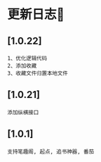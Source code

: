# 更新日志🎈

## [1.0.22]
```
1、优化逻辑代码
2、添加收藏
3、收藏文件归置本地文件
```

## [1.0.21]
```
添加纵横接口
```

## [1.0.1]
```
支持笔趣阁, 起点, 追书神器, 番茄
```


